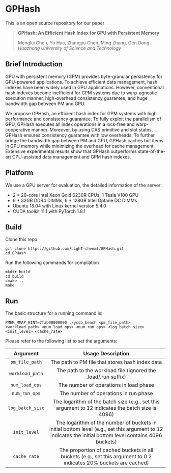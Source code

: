 # GPHash
This is an open source repository for our paper

> **GPHash: An Efficient Hash Index for GPU with Persistent Memory**
> 
> Menglei Chen, Yu Hua, Zhangyu Chen, Ming Zhang, Gen Dong. *Huazhong University of Science and Technology*

## Brief Introduction

GPU with persistent memory (GPM) provides byte-granular persistency for GPU-powered applications. To achieve efficient data management, hash indexes have been widely used in GPU applications. However, conventional hash indexes become inefficient for GPM systems due to warp-agnostic execution manner, high-overhead consistency guarantee, and huge bandwidth gap between PM and GPU. 

We propose GPHash, an efficient hash index for GPM systems with high performance and consistency guarantee. To fully exploit the parallelism of GPU, GPHash executes all index operations in a lock-free and warp-cooperative manner. Moreover, by using CAS primitive and slot states, GPHash ensures consistency guarantee with low overheads. To further bridge the bandwidth gap between PM and GPU, GPHash caches hot items in GPU memory while minimizing the overhead for cache management. Extensive experimental results show that GPHash outperforms state-of-the-art CPU-assisted data management and GPM hash indexes. 

## Platform
We use a GPU server for evaluation, the detailed information of the server:
* 2 \* 26-core Intel Xeon Gold 6230R CPUs, 1 Tesla V100 GPU
* 6 \* 32GB DDR4 DIMMs, 6 \* 128GB Intel Optane DC DIMMs
* Ubuntu 18.04 with Linux kernel version 5.4.0
* CUDA toolkit 11.1 with PyTorch 1.8.1

## Build
Clone this repo
```
git clone https://github.com/LighT-chenml/GPHash.git
cd GPHash 
```

Run the following commands for compilation
```
mkdir build
cd build
cmake ..
make
```
## Run
The basic structure for a running command is:
```
PMEM_MMAP_HINT=7fab00000000 ./ycsb_bench <pm_file_path> <workload_path> <num_load_ops> <num_run_ops> <log_batch_size> <init_level> <cache_rate>
```

Please refer to the following list to set the arguments:

| Argument | Usage Description |
|:----------:|:-------------------:|
| `pm_file_path` | The path to PM file that stores hash index data|
| `workload_path` | The path to the workload file (ignored the .load/.run suffix) |
| `num_load_ops` | The number of operations in load phase |
| `num_run_ops` | The number of operations in run phase|
| `log_batch_size` | The logarithm of the batch size (e.g., set this argument to 12 indicates the batch size is 4096) |
| `init_level` | The logarithm of the number of buckets in initial bottom level (e.g., set this argument to 12 indicates the initial bottom level contains 4096 buckets) |
| `cache_rate` | The proportion of cached buckets in all buckets (e.g., set this argument to 0.2 indicates 20% buckets are cached) |
